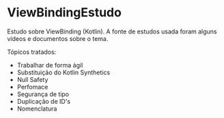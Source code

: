 # ViewBindingEstudo
Estudo sobre ViewBinding (Kotlin).
A fonte de estudos usada foram alguns vídeos e documentos sobre o tema.

Tópicos tratados:

- Trabalhar de forma ágil
- Substituição do Kotlin Synthetics
- Null Safety
- Perfomace 
- Segurança de tipo
- Duplicação de ID's
- Nomenclatura 
